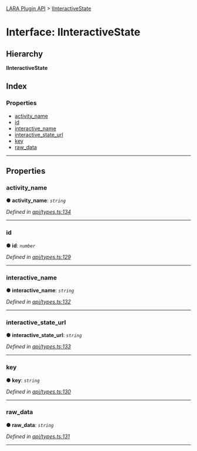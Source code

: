 [LARA Plugin API](../README.md) > [IInteractiveState](../interfaces/iinteractivestate.md)

# Interface: IInteractiveState

## Hierarchy

**IInteractiveState**

## Index

### Properties

* [activity_name](iinteractivestate.md#activity_name)
* [id](iinteractivestate.md#id)
* [interactive_name](iinteractivestate.md#interactive_name)
* [interactive_state_url](iinteractivestate.md#interactive_state_url)
* [key](iinteractivestate.md#key)
* [raw_data](iinteractivestate.md#raw_data)

---

## Properties

<a id="activity_name"></a>

###  activity_name

**● activity_name**: *`string`*

*Defined in [api/types.ts:134](https://github.com/concord-consortium/lara/blob/17c63668/lara-plugin-api/src/api/types.ts#L134)*

___
<a id="id"></a>

###  id

**● id**: *`number`*

*Defined in [api/types.ts:129](https://github.com/concord-consortium/lara/blob/17c63668/lara-plugin-api/src/api/types.ts#L129)*

___
<a id="interactive_name"></a>

###  interactive_name

**● interactive_name**: *`string`*

*Defined in [api/types.ts:132](https://github.com/concord-consortium/lara/blob/17c63668/lara-plugin-api/src/api/types.ts#L132)*

___
<a id="interactive_state_url"></a>

###  interactive_state_url

**● interactive_state_url**: *`string`*

*Defined in [api/types.ts:133](https://github.com/concord-consortium/lara/blob/17c63668/lara-plugin-api/src/api/types.ts#L133)*

___
<a id="key"></a>

###  key

**● key**: *`string`*

*Defined in [api/types.ts:130](https://github.com/concord-consortium/lara/blob/17c63668/lara-plugin-api/src/api/types.ts#L130)*

___
<a id="raw_data"></a>

###  raw_data

**● raw_data**: *`string`*

*Defined in [api/types.ts:131](https://github.com/concord-consortium/lara/blob/17c63668/lara-plugin-api/src/api/types.ts#L131)*

___

